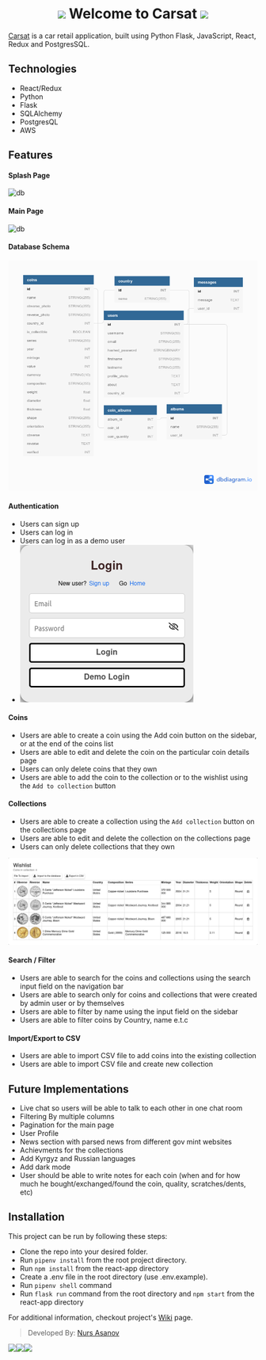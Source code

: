 <div align="center">
  <h1><img src="https://media.giphy.com/media/JWKu8gbMby8De/giphy.gif" width="65px">
  Welcome to Carsat <img src="https://media.giphy.com/media/lCoX64okzbQsg/giphy.gif" width="65px"></h1>
</div>

[Carsat](https://carsat-emir.onrender.com/) is a car retail application, built using Python Flask, JavaScript, React, Redux and PostgresSQL.

## Technologies

- React/Redux
- Python
- Flask
- SQLAlchemy
- PostgresQL
- AWS


## Features

#### Splash Page

![db](https://carsat-aws.s3.us-east-2.amazonaws.com/ezgif-2-98ffd8901c.gif)

#### Main Page

![db](https://carsat-aws.s3.us-east-2.amazonaws.com/ezgif-2-f44a5ba036.gif)

#### Database Schema

![db](https://github.com/nasanov/numizmat/blob/main/docs/db3.png)

#### Authentication

- Users can sign up
- Users can log in
- Users can log in as a demo user
- ![db](https://github.com/nasanov/numizmat/blob/main/docs/login.png)

#### Coins

- Users are able to create a coin using the Add coin button on the sidebar, or at the end of the coins list
- Users are able to edit and delete the coin on the particular coin details page
- Users can only delete coins that they own
- Users are able to add the coin to the collection or to the wishlist using the `Add to collection` button

#### Collections

- Users are able to create a collection using the `Add collection` button on the collections page
- Users are able to edit and delete the collection on the collections page
- Users can only delete collections that they own

![db](https://github.com/nasanov/numizmat/blob/main/docs/wishlist.png)

#### Search / Filter

- Users are able to search for the coins and collections using the search input field on the navigation bar
- Users are able to search only for coins and collections that were created by admin user or by themselves
- Users are able to filter by name using the input field on the sidebar
- Users are able to filter coins by Country, name e.t.c

#### Import/Export to CSV

- Users are able to import CSV file to add coins into the existing collection
- Users are able to import CSV file and create new collection

## Future Implementations

- Live chat so users will be able to talk to each other in one chat room
- Filtering By multiple columns
- Pagination for the main page
- User Profile
- News section with parsed news from different gov mint websites
- Achievments for the collections
- Add Kyrgyz and Russian languages
- Add dark mode
- User should be able to write notes for each coin (when and for how much he bought/exchanged/found the coin, quality, scratches/dents, etc)

## Installation

This project can be run by following these steps:

- Clone the repo into your desired folder.
- Run `pipenv install` from the root project directory.
- Run `npm install` from the react-app directory
- Create a .env file in the root directory (use .env.example).
- Run `pipenv shell` command
- Run `flask run` command from the root directory and `npm start` from the react-app directory

For additional information, checkout project's [Wiki](https://github.com/nasanov/numizmat/wiki) page.

> Developed By: [Nurs Asanov](https://github.com/nasanov)

<img src="https://media.giphy.com/media/s9kqO10sLE9smNFM8V/giphy.gif"><img src="https://media.giphy.com/media/s9kqO10sLE9smNFM8V/giphy.gif"><img src="https://media.giphy.com/media/s9kqO10sLE9smNFM8V/giphy.gif">
